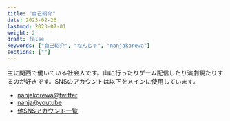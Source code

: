 ```yaml
---
title: "自己紹介"
date: 2023-02-26
lastmod: 2023-07-01
weight: 2
draft: false
keywords: ["自己紹介", "なんじゃ", "nanjakorewa"]
sections: [""]
---
```



主に関西で働いている社会人です。山に行ったりゲーム配信したり演劇観たりするのが好きです。SNSのアカウントは以下をメインに使用しています。

- [nanjakorewa@twitter](https://x.com/nanjakorewa)
- [nanja@youtube](https://www.youtube.com/@nanjakorewa)
- [他SNSアカウント一覧](https://nanjakorewa.github.io/MyPortfolio/)
